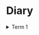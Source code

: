 # Diary

<details><summary>Term 1</summary>

<details><summary>Week 1</summary>

### 23/09/2024 - 27/09/2024
Produced the project plan and did research on viable technologies for concurrent environments.

</details>

<details><summary>Week 2</summary>

### 30/09/2024 - 01/10/2024
Drew the screen designs and program architecture diagrams for the final game.

### 02/10/2024 - 07/10/2024
Began digitizing the screen designs and started to learn how to use Valkey & radish (database & client) for the final game. Also, after a meeting with my supervisor, I am improving my project plan.

</details>

<details><summary>Week 3</summary>

### 07/10/2024 - 08/10/2024
Finished improving the project plan. I have also setup hosting for the final program and all of the proof of concepts that will be produced. This includes deno deploy for the websocket servers and aiven for the Valkey database.

### 08/10/2024 - 11/10/2024
Got more feedback from my supervisor for my project plan & made the improvements. Continued with screen designs & did further research into my chosen technologies (specifically Gleam) due to a misunderstanding of it's implementation of concurrency.

</details>

<details><summary>Week 4</summary>

### 14/10/2024 - 16/10/2024
Setting up the technologies for my project on my machine (WSL, Deno, Gleam, etc.). Finishing off my screen designs.

### 17/10/2024 - 21/10/2024
Making screen designs something that will be worked on during the work on the rest of the goals on the timeline (this will help with understanding how to build what I want with my technologies).

Having a look at concurrency testing programs and a means to do TDD & documentation with my chosen technologies (I know you can do so (and well), but I just need to learn how).

</details>

<details><summary>Week 5</summary>

</details>

</details>

